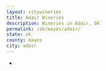 ```yaml
---
layout: citywineries
title: Adair Wineries
description: Wineries in Adair, OK
permalink: /ok/mayes/adair/
state: ok
county: mayes
city: adair
---
```

-
